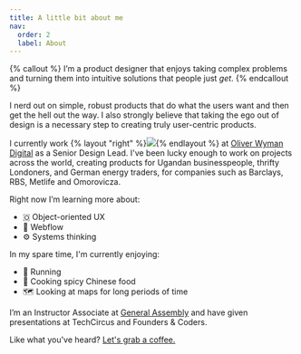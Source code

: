 ```yaml
---
title: A little bit about me
nav:
  order: 2
  label: About
---
```


{% callout %}
I’m a product designer that enjoys taking complex problems and turning them into intuitive solutions that people just *get*.
{% endcallout %}

I nerd out on simple, robust products that do what the users want and then get the hell out the way. I also strongly believe that taking the ego out of design is a necessary step to creating truly user-centric products.

I currently work {% layout "right" %}![](https://cdn-images-1.medium.com/max/2000/1*h_B5W3E2CTR7kzuUY2qvNQ.jpeg){% endlayout %} at [Oliver Wyman Digital](https://www.oliverwyman.com/index.html) as a Senior Design Lead. I've been lucky enough to work on projects across the world, creating products for Ugandan businesspeople, thrifty Londoners, and German energy traders, for companies such as Barclays, RBS, Metlife and Omorovicza.  

Right now I’m learning more about: 
- 🇴 Object-oriented UX
- 🔗 Webflow
- ⚙️ Systems thinking

In my spare time, I'm currently enjoying:
- 🏃 Running
- 🥟 Cooking spicy Chinese food
- 🗺️ Looking at maps for long periods of time

I’m an Instructor Associate at [General Assembly](https://generalassemb.ly/) and have given presentations at TechCircus and Founders & Coders.

Like what you've heard? [Let's grab a coffee.](https://jaredhill-v2.netlify.app/contact/)

